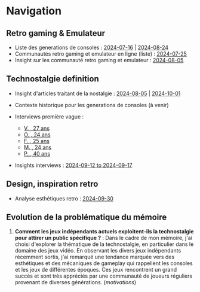 # Navigation

## Retro gaming & Emulateur

- Liste des generations de consoles : [2024-07-16](/data/2024-07-16/listes-consoles-generations.md) | [2024-08-24](/data/2024-08-24/List-games-retrogaming.md)
- Communautés retro gaming et emulateur en ligne (liste) : [2024-07-25](/data/2024-07-25/recherche-communautes-internet.md)
- Insight sur les communauté retro gaming et emulateur : [2024-08-05](/data/2024-08-05/insight-contenus-forums.md)

## Technostalgie definition

- Insight d'articles traitant de la nostalgie : [2024-08-05](/data/2024-08-05/insight-articles.md) | [2024-10-01](/data/2024-10-01/technostalgie-articles.md)
- Contexte historique pour les generations de consoles (à venir)
- Interviews première vague :

  - [V. , 27 ans](/data/2024-09-12-to-2024-09-17/Interview-v1-V.md)
  - [O. , 24 ans](/data/2024-09-12-to-2024-09-17/Interview-v1-O.md)
  - [F. , 25 ans](/data/2024-09-12-to-2024-09-17/Interview-v1-F.md)
  - [M. , 24 ans](/data/2024-09-12-to-2024-09-17/Interview-v1-M.md)
  - [P. , 40 ans](/data/2024-09-12-to-2024-09-17/Interview-v1-P.md)

- Insights interviews : [2024-09-12 to 2024-09-17](/data/2024-09-12-to-2024-09-17/Insights-interviews.md)

## Design, inspiration retro

- Analyse esthétiques retro : [2024-09-30](/data/2024-09-30/Essort-esthetique-retro.md)

## Evolution de la problématique du mémoire

1. **Comment les jeux indépendants actuels exploitent-ils la technostalgie pour attirer un public spécifique ?** :
   Dans le cadre de mon mémoire, j'ai choisi d'explorer la thématique de la
   technostalgie, en particulier dans le domaine des jeux vidéo. En observant les divers
   jeux indépendants récemment sortis, j'ai remarqué une tendance marquée vers des
   esthétiques et des mécaniques de gameplay qui rappellent les consoles et les jeux
   de différentes époques. Ces jeux rencontrent un grand succès et sont très appréciés
   par une communauté de joueurs réguliers provenant de diverses générations. (_motivations_)
